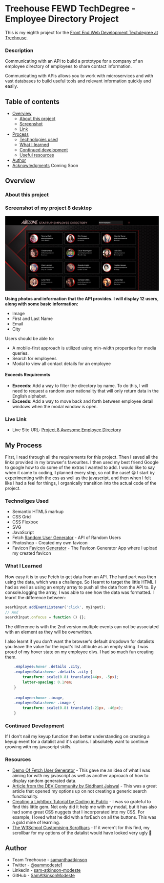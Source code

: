 # Treehouse FEWD TechDegree  - Employee Directory Project

This is my eighth project for the [Front End Web Development Techdegree at Treehouse](https://teamtreehouse.com/techdegree/front-end-web-development).

### Description
Communicating with an API to build a prototype for a company of an employee directory of employees to share contact information.

Communicating with APIs allows you to work with microservices and with vast databases to build useful tools and relevant information quickly and easily.

## Table of contents
- [Overview](#overview)
  - [About this project](#about-this-project)
  - [Screenshot](#screenshot)
  - [Link](#links)
- [Process](#my-process) 
  - [Technologies used](#technologies-used) 
  - [What I learned](#what-i-learned) 
  - [Continued development](#continued-development) 
  - [Useful resources](#useful-resources) 
- [Author](#author) 
- [Acknowledgments](#acknowledgments) Coming Soon

## Overview
  
### About this project

### Screenshot of my project 8 desktop
![](img/screenShot-project-8.jpg)

**Using photos and information that the API provides. I will display 12 users, along with some basic information:**
- Image
- First and Last Name
- Email
- City

Users should be able to:

- A mobile-first approach is utilized using min-width properties for media queries.
- Search for employees
- Modal to view all contact details for an employee

#### Exceeds Requiremnts
- **Exceeds**: Add a way to filter the directory by name. To do this, I will need to request a random user nationality that will only return data in the English alphabet. 
- **Exceeds**: Add a way to move back and forth between employee detail windows when the modal window is open.

### Live Link
- Live Site URL: [Project 8 Awesome Employee Directory](https://samatkinsonmodeste.github.io/Project-8-API-Employee-Directory/)

## My Process
First, I read through all the requirements for this project.
Then I saved all the links provided in my browser's favourites.
I then used my best friend Google to google how to do some of the extras I wanted to add.
I would like to say when it came to coding, I planned every step, so not the case! 😀
I start by experimenting with the css as well as the javascript, and then when I felt like I had a feel for things, I organically transition into the actual code of the project.
### Technoliges Used
- Semantic HTML5 markup
- CSS Grid
- CSS Flexbox
- SVG
- JavaScript
- Fetch [Random User Generator](https://randomuser.me/) - API of Random Users
- Photoshop - Created my own favicon
- Favicon [Favicon Generator](https://www.favicon-generator.org/) - The Favicon Generator App where I upload my created favicon

### What I Learned
How easy it is to use Fetch to get data from an API. The hard part was then using the data, which was a challenge. So I learnt to target the little HTML I had as well as using an empty array to push all the data from the API to. By console.logging the array, I was able to see how the data was formatted.
 I learnt the difference between:
```js
searhInput.addEventListener('click', myInput);
// And
searchInput.onfocus = function () {};
```
The difference is with the 2nd version multiple events can not be associated with an element as they will be overwritten. 

I also learnt if you don't want the browser's default dropdown for datalists you leave the value for the input's list attibute as an empty string.
I was proud of my hover state on my employee divs. I had so much fun creating them.
```css
    .employee:hover .details .city,
    .employeeData:hover .details .city {
        transform: scale(0.8) translate(44px, -5px);
        letter-spacing: 0.1rem;
    }

    .employee:hover .image,
    .employeeData:hover .image {
        transform: scale(0.8) translate(-21px, -46px);
    }
```

### Continued Development

If I don't nail my keyup function then better understanding on creating a keyup event for a datalist and it's options. I absolutely want to continue growing with my javascript skills. 

### Resources
- [Demo Of Fetch User Generator](https://codepen.io/dimitri4d/pen/qVKRrR) - This gave me an idea of what I was aiming for with my javascript as well as another approach of how to display random generated data.
- [Article from the DEV Community by Siddhant Jaiswal](https://dev.to/siddev/customise-datalist-45p0) - This was a great article that opened my options up on not creating a generic search functionality.
- [Creating a Lightbox Tutorial by Coding in Public](https://www.youtube.com/watch?v=_h6iT2UnyVs) - I was so grateful to find this little gem. Not only did it help me with my modal, but it has also had some great CSS nuggets that I incorporated
into my CSS. For example, I loved what he did with a forEach on all the buttons. This was a gold mine of learning.
- [The W3School Customising Scrollbars](https://www.w3schools.com/howto/howto_css_custom_scrollbar.asp) - If it weren't for this find, my scrollbar for my options of the datalist would have looked very ugly 🤣


## Author
- Team Treehouse - [samanthaatkinson](https://www.teamtreehouse.com/samanthaatkinson)
- Twitter - [@sammodeste1](https://www.twitter.com/@sammodeste1)
- LinkedIn - [sam-atkinson-modeste](https://www.linkedin.com/<<sam-atkinson-modeste>>)
- GitHub - [SamAtkinsonModeste](https://www.github.com/SamAtkinsonModeste)
